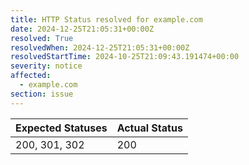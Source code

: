 ```yaml
---
title: HTTP Status resolved for example.com
date: 2024-12-25T21:05:31+00:00Z
resolved: True
resolvedWhen: 2024-12-25T21:05:31+00:00Z
resolvedStartTime: 2024-10-25T21:09:43.191474+00:00
severity: notice
affected:
  - example.com
section: issue
---
```


| Expected Statuses | Actual Status  |
|-------------------|----------------|
| 200, 301, 302 | 200 |

